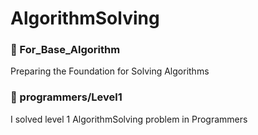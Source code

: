 # AlgorithmSolving
### 🎄 For_Base_Algorithm
Preparing the Foundation for Solving Algorithms
### 🌲 programmers/Level1
I solved level 1 AlgorithmSolving problem in Programmers
